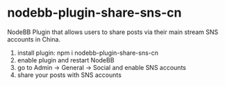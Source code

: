 # nodebb-plugin-share-sns-cn
NodeBB Plugin that allows users to share posts via their main stream SNS accounts in China.

1) install plugin: npm i nodebb-plugin-share-sns-cn
2) enable plugin and restart NodeBB
3) go to Admin -> General -> Social and enable SNS accounts
4) share your posts with SNS accounts
